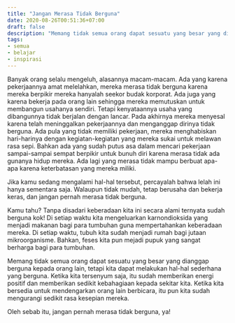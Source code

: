 ```yaml
---
title: "Jangan Merasa Tidak Berguna"
date: 2020-08-26T00:51:36+07:00
draft: false
description: "Memang tidak semua orang dapat sesuatu yang besar yang dianggap berguna kepada orang lain, tetapi kita dapat melakukan hal-hal sederhana yang berguna."
tags:
- semua 
- belajar 
- inspirasi 
---
```


Banyak orang selalu mengeluh, alasannya macam-macam. Ada yang karena pekerjaannya amat melelahkan, mereka merasa tidak berguna karena mereka berpikir mereka hanyalah seekor budak korporat. Ada juga yang karena bekerja pada orang lain sehingga mereka memutuskan untuk membangun usahanya sendiri. Tetapi kenyataannya usaha yang dibangunnya tidak berjalan dengan lancar. Pada akhirnya mereka menyesal karena telah meninggalkan pekerjaannya dan menganggap dirinya tidak berguna. Ada pula yang tidak memiliki pekerjaan, mereka menghabiskan hari-harinya dengan kegiatan-kegiatan yang mereka sukai untuk melawan rasa sepi. Bahkan ada yang sudah putus asa dalam mencari pekerjaan sampai-sampai sempat berpikir untuk bunuh diri karena merasa tidak ada gunanya hidup mereka. Ada lagi yang merasa tidak mampu berbuat apa-apa karena keterbatasan yang mereka miliki.

Jika kamu sedang mengalami hal-hal tersebut, percayalah bahwa lelah ini hanya sementara saja. Walaupun tidak mudah, tetap berusaha dan bekerja keras, dan jangan pernah merasa tidak berguna.

Kamu tahu? Tanpa disadari keberadaan kita ini secara alami ternyata sudah berguna kok! Di setiap waktu kita mengeluarkan karnondioksida yang menjadi makanan bagi para tumbuhan guna mempertahankan keberadaan mereka. Di setiap waktu, tubuh kita sudah menjadi rumah bagi jutaan mikroorganisme. Bahkan, feses kita pun mejadi pupuk yang sangat berharga bagi para tumbuhan.

Memang tidak semua orang dapat sesuatu yang besar yang dianggap berguna kepada orang lain, tetapi kita dapat melakukan hal-hal sederhana yang berguna. Ketika kita tersenyum saja, itu sudah memberikan energi positif dan memberikan sedikit kebahagiaan kepada sekitar kita. Ketika kita bersedia untuk mendengarkan orang lain berbicara, itu pun kita sudah mengurangi sedikit rasa kesepian mereka.

Oleh sebab itu, jangan pernah merasa tidak berguna, ya!

